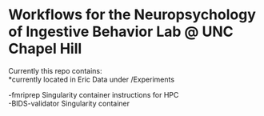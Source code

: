 # Workflows for the Neuropsychology of Ingestive Behavior Lab @  UNC Chapel Hill
Currently this repo contains: <br>
*currently located in Eric Data under /Experiments

  -fmriprep Singularity container instructions for HPC <br>
  -BIDS-validator Singularity container 
  
   
